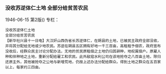 ### 没收苏逆体仁土地  全部分给贫苦农民

1946-06-15
第2版()
专栏：

    没收苏逆体仁土地
    全部分给贫苦农民
    【新华社兴县十一日电】大汉奸山西伪省长苏逆体仁，在朔县的土地，已被民主政府全部没收，并将其分配给无地或少地农民。苏逆在朔县五区拥有好地一千三百亩，高租租予佃农，政府宣布没收后，经群众民主讨论分配办法，无地的贫民原租佃之土地仍归其耕种，地权属佃户。原雇人种和伴种地之土地，重新分配给雇工和农民。此外敌寇水利公司在该地抢夺之八百亩土地，除归还原主外，其他被抢夺之公地与新增荒地，仍按上述办法分配给群众。得到土地之群众在五百家以上，每家约三四亩。

